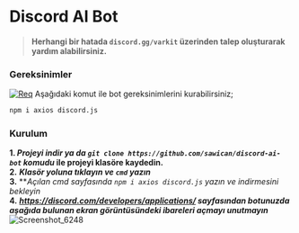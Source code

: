 # Discord AI Bot
>**Herhangi bir hatada `discord.gg/varkit` üzerinden talep oluşturarak yardım alabilirsiniz.**

### Gereksinimler
[![Req](https://skillicons.dev/icons?i=nodejs,discord&theme=light)](https://skillicons.dev) Aşağıdaki komut ile bot gereksinimlerini kurabilirsiniz;
```bash
npm i axios discord.js
```
### Kurulum
**1. *Projeyi indir ya da `git clone https://github.com/sawican/discord-ai-bot` komudu* ile projeyi klasöre kaydedin.**
<br>**2.** ***Klasör yoluna tıklayın ve `cmd` yazın***
<br>**3.** ***Açılan cmd sayfasında *`npm i axios discord.js` yazın ve indirmesini bekleyin**
<br>**4.** ***https://discord.com/developers/applications/ sayfasından botunuzda aşağıda bulunan ekran görüntüsündeki ibareleri açmayı unutmayın***<br>
![Screenshot_6248](https://github.com/user-attachments/assets/2c1ba9ae-017e-4f11-8d53-1771b78d4dfe)
